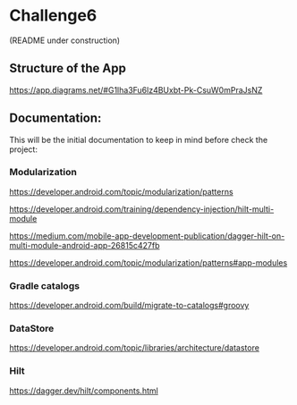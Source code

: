 # Challenge6
(README under construction)

## Structure of the App

https://app.diagrams.net/#G1lha3Fu6lz4BUxbt-Pk-CsuW0mPraJsNZ

## Documentation:

This will be the initial documentation to keep in mind before check the project:

### Modularization
https://developer.android.com/topic/modularization/patterns

https://developer.android.com/training/dependency-injection/hilt-multi-module

https://medium.com/mobile-app-development-publication/dagger-hilt-on-multi-module-android-app-26815c427fb

https://developer.android.com/topic/modularization/patterns#app-modules


### Gradle catalogs
https://developer.android.com/build/migrate-to-catalogs#groovy

### DataStore
https://developer.android.com/topic/libraries/architecture/datastore

### Hilt
https://dagger.dev/hilt/components.html

